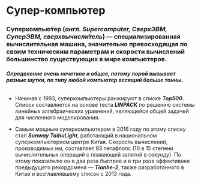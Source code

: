 # Супер-компьютер
### Суперкомпью́тер (*__англ. Supercomputer, СверхЭВМ, СуперЭВМ, сверхвычисли́тель__*) — специализированная вычислительная машина, значительно превосходящая по своим техническим параметрам и скорости вычислений большинство существующих в мире компьютеров.

###### *__Определение очень нечеткое и общее, потому порой вызывает разные шутки, по типу любой компьютер весящий больше тонны.__*

+ Начиная с 1993, суперкомпьютеры ранжируют в списке *__Top500__*. Список составляется на основе теста *__LINPACK__* по решению системы линейных алгебраических уравнений, являющейся общей задачей для численного моделирования.

+ Самым мощным суперкомпьютером в 2016 году по этому списку стал *__Sunway TaihuLight__*, работающий в национальном суперкомпьютерном центре Китая. Скорость вычислений, производимых им, составляет 93 петафлопс (10 в 15 степени вычислительных операций с плавающей запятой в секунду). По этому показателю он в два раза быстрее и в три раза эффективнее предыдущего рекордсмена — *__Tianhe-2__*, также разработанного в Китае и возглавлявшему список с 2013 года.
<!--_footer:https://ru.wikipedia.org/wiki/Суперкомпьютер[Электронный ресурс]—>
